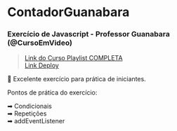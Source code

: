 # ContadorGuanabara
### Exercício de Javascript - Professor Guanabara (@CursoEmVideo) ###

> [Link do Curso Playlist COMPLETA](https://www.youtube.com/watch?v=1-w1RfGIov4&list=PLHz_AreHm4dlsK3Nr9GVvXCbpQyHQl1o1) <br>
> [Link Deploy](https://daniloids.github.io/ExerciciosIDSGuanabara/ContadorGuanabara/) <br>

🎯 Excelente exercício para prática de iniciantes. 

Pontos de prática do exercício:

➡ Condicionais <br>
➡ Repetições <br>
➡ addEventListener <br>

